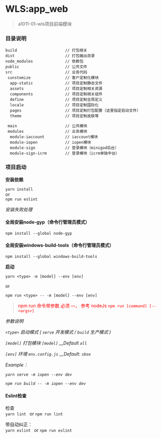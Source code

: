 # WLS:app_web

> a1011-01-wls项目前端模块

### 目录说明

```
build                     // 打包相关
dist                      // 打包输出目录
node_modules              // 依赖包
public                    // 公共文件
src                       // 业务代码
 cunstomize               // 客户定制化模块
  app-static              // 项目定制静态文件
  assets                  // 项目定制相关资源
  components              // 项目定制相关组件
  define                  // 项目定制全局定义
  locale                  // 项目定制国际化
  pages                   // 项目定制打包配置（这里指定启动文件）
  theme                   // 项目定制皮肤等

 main                     // 公共模块
 modules                  // 业务模块
  module-iaccount         // iaccount模块
  module-iopen            // iopen模块
  module-sign             // 登录模块（minigod后台）
  module-sign-icrm        // 登录模块（icrm单独中台）
```

### 项目启动

**安装依赖**

  `yarn install`  
  or <br />
  `npm run eslint `

 *安装失败处理*

#### 全局安装node-gyp（命令行管理员模式）
  
  `npm install --global node-gyp`  

#### 全局安装windows-build-tools（命令行管理员模式）
  
  `npm install --global windows-build-tools `  

**启动**

  `yarn <type> -m [model] --env [env] `
  
  or

 `npm run <type> -- -m [model] --env [env] `

 > <span style="color: red">npm run 命令带参数 必须 **--**， 参考 nodeJs  `npm run [command] [-- <args>]`</span>

 *参数说明* 

*`<type>` 启动模式 ( `serve` 开发模式 / `build` 生产模式 )* <br />
 
*`[model]` 打包模块 `[model]` __Default `all`*<br />
 
*`[env]` 环境 `env.config.js`  __Default: `sbox`*<br />
 

*Example：* 

*`yarn serve -m iopen --env dev`* <br />

*`npm run build -- -m iopen --env dev`*


#### Eslint检查

检查 <br />
`yarn lint `  or  `npm run lint`

带自动纠正：<br />
`yarn eslint `  or  `npm run eslint`

